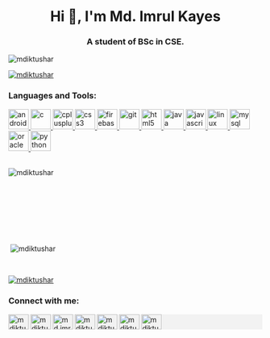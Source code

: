 <h1 align="center">Hi 👋, I'm Md. Imrul Kayes</h1>
<h3 align="center">A student of BSc in CSE.</h3>

<p align="left"> <img src="https://komarev.com/ghpvc/?username=mdiktushar&label=Profile%20views&color=0e75b6&style=flat" alt="mdiktushar" /> </p>

<p align="left"> <a href="https://twitter.com/mdiktushar" target="blank"><img src="https://img.shields.io/twitter/follow/mdiktushar?logo=twitter&style=for-the-badge" alt="mdiktushar" /></a> </p>

<h3 align="left">Languages and Tools:</h3>
<p align="left"> <a href="https://developer.android.com" target="_blank"> <img src="https://devicons.github.io/devicon/devicon.git/icons/android/android-original-wordmark.svg" alt="android" width="40" height="40"/> </a> <a href="https://www.cprogramming.com/" target="_blank"> <img src="https://devicons.github.io/devicon/devicon.git/icons/c/c-original.svg" alt="c" width="40" height="40"/> </a> <a href="https://www.w3schools.com/cpp/" target="_blank"> <img src="https://devicons.github.io/devicon/devicon.git/icons/cplusplus/cplusplus-original.svg" alt="cplusplus" width="40" height="40"/> </a> <a href="https://www.w3schools.com/css/" target="_blank"> <img src="https://devicons.github.io/devicon/devicon.git/icons/css3/css3-original-wordmark.svg" alt="css3" width="40" height="40"/> </a> <a href="https://firebase.google.com/" target="_blank"> <img src="https://www.vectorlogo.zone/logos/firebase/firebase-icon.svg" alt="firebase" width="40" height="40"/> </a> <a href="https://git-scm.com/" target="_blank"> <img src="https://www.vectorlogo.zone/logos/git-scm/git-scm-icon.svg" alt="git" width="40" height="40"/> </a> <a href="https://www.w3.org/html/" target="_blank"> <img src="https://devicons.github.io/devicon/devicon.git/icons/html5/html5-original-wordmark.svg" alt="html5" width="40" height="40"/> </a> <a href="https://www.java.com" target="_blank"> <img src="https://devicons.github.io/devicon/devicon.git/icons/java/java-original-wordmark.svg" alt="java" width="40" height="40"/> </a> <a href="https://developer.mozilla.org/en-US/docs/Web/JavaScript" target="_blank"> <img src="https://devicons.github.io/devicon/devicon.git/icons/javascript/javascript-original.svg" alt="javascript" width="40" height="40"/> </a> <a href="https://www.linux.org/" target="_blank"> <img src="https://devicons.github.io/devicon/devicon.git/icons/linux/linux-original.svg" alt="linux" width="40" height="40"/> </a> <a href="https://www.mysql.com/" target="_blank"> <img src="https://devicons.github.io/devicon/devicon.git/icons/mysql/mysql-original-wordmark.svg" alt="mysql" width="40" height="40"/> </a> <a href="https://www.oracle.com/" target="_blank"> <img src="https://devicons.github.io/devicon/devicon.git/icons/oracle/oracle-original.svg" alt="oracle" width="40" height="40"/> </a> <a href="https://www.python.org" target="_blank"> <img src="https://devicons.github.io/devicon/devicon.git/icons/python/python-original.svg" alt="python" width="40" height="40"/> </a> <br><br></p>

<p><img align="left" src="https://github-readme-stats.vercel.app/api/top-langs?username=mdiktushar&show_icons=true&locale=en&layout=compact" alt="mdiktushar" /></p>

<br><br><br><br><br><br><br><br>

<p>&nbsp;<img align="center" src="https://github-readme-stats.vercel.app/api?username=mdiktushar&show_icons=true&locale=en" alt="mdiktushar" /></p>

<br>
<p align="left"> <a href="https://github.com/ryo-ma/github-profile-trophy"><img src="https://github-profile-trophy.vercel.app/?username=mdiktushar" alt="mdiktushar" /></a> </p>


<h3 align="left">Connect with me:</h3>

<p align="left" style="background-color: #f2f2f2;">
<a href="https://twitter.com/mdiktushar" target="blank"><img align="center" src="https://cdn.jsdelivr.net/npm/simple-icons@3.0.1/icons/twitter.svg" alt="mdiktushar" height="30" width="40" /></a>
<a href="https://linkedin.com/in/mdiktushar" target="blank"><img align="center" src="https://cdn.jsdelivr.net/npm/simple-icons@3.0.1/icons/linkedin.svg" alt="mdiktushar" height="30" width="40" /></a>
<a href="https://fb.com/md.imrulkayestushar" target="blank"><img align="center" src="https://cdn.jsdelivr.net/npm/simple-icons@3.0.1/icons/facebook.svg" alt="md.imrulkayestushar" height="30" width="40" /></a>
<a href="https://instagram.com/mdiktuhsar" target="blank"><img align="center" src="https://cdn.jsdelivr.net/npm/simple-icons@3.0.1/icons/instagram.svg" alt="mdiktuhsar" height="30" width="40" /></a>
<a href="https://www.codechef.com/users/mdiktuhsar" target="blank"><img align="center" src="https://cdn.jsdelivr.net/npm/simple-icons@3.1.0/icons/codechef.svg" alt="mdiktuhsar" height="30" width="40" /></a>
<a href="https://www.hackerrank.com/mdiktushar" target="blank"><img align="center" src="https://cdn.jsdelivr.net/npm/simple-icons@3.0.1/icons/hackerrank.svg" alt="mdiktushar" height="30" width="40" /></a>
<a href="https://codeforces.com/profile/mdiktushar" target="blank"><img align="center" src="https://cdn.jsdelivr.net/npm/simple-icons@3.0.1/icons/codeforces.svg" alt="mdiktushar" height="30" width="40" /></a>
</p>
